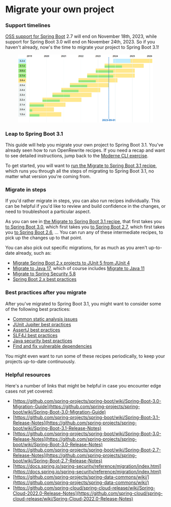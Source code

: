 # Migrate your own project

### Support timelines

[OSS support for Spring Boot](https://spring.io/projects/spring-boot#support) 2.7 will end on November 18th, 2023, while support for Spring Boot 3.0 will end on November 24th, 2023. So if you haven't already, now's the time to migrate your project to Spring Boot 3.1!

<figure><img src="../../../.gitbook/assets/support-timelines.png" alt=""><figcaption></figcaption></figure>

### Leap to Spring Boot 3.1

This guide will help you migrate your own project to Spring Boot 3.1. You've already seen how to run OpenRewrite recipes. If you need a recap and want to see detailed instructions, jump back to the [Moderne CLI exercise](moderne-cli-exercise.md).

To get started, you will want to [run the Migrate to Spring Boot 3.1 recipe](https://docs.openrewrite.org/recipes/java/spring/boot3/upgradespringboot\_3\_1), which runs you through all the steps of migrating to Spring Boot 3.1, no matter what version you're coming from.

### Migrate in steps

If you'd rather migrate in steps, you can also run recipes individually. This can be helpful if you'd like to review and build confidence in the changes, or need to troubleshoot a particular aspect.

As you can see in [the Migrate to Spring Boot 3.1 recipe](https://docs.openrewrite.org/recipes/java/spring/boot3/upgradespringboot\_3\_1), that first takes you [to Spring Boot 3.0](https://docs.openrewrite.org/recipes/java/spring/boot3/upgradespringboot\_3\_0), which first takes you [to Spring Boot 2.7](https://docs.openrewrite.org/recipes/java/spring/boot2/upgradespringboot\_2\_7), which first takes you [to Spring Boot 2.6](https://docs.openrewrite.org/recipes/java/spring/boot2/upgradespringboot\_2\_6), ... You can run any of these intermediate recipes, to pick up the changes up to that point.

You can also pick out specific migrations, for as much as you aren't up-to-date already, such as:

* [Migrate Spring Boot 2.x projects to JUnit 5 from JUnit 4](https://docs.openrewrite.org/recipes/java/spring/boot2/springboot2junit4to5migration)
* [Migrate to Java 17](https://docs.openrewrite.org/recipes/java/migrate/upgradetojava17), which of course includes [Migrate to Java 11](https://docs.openrewrite.org/recipes/java/migrate/java8tojava11)
* [Migrate to Spring Security 5.8](https://docs.openrewrite.org/recipes/java/spring/security5/upgradespringsecurity\_5\_8)
* [Spring Boot 2.x best practices](https://docs.openrewrite.org/recipes/java/spring/boot2/springboot2bestpractices)

### Best practices after you migrate

After you've migrated to Spring Boot 3.1, you might want to consider some of the following best practices:

* [Common static analysis issues](https://docs.openrewrite.org/recipes/staticanalysis/commonstaticanalysis)
* [JUnit Jupiter best practices](https://docs.openrewrite.org/recipes/java/testing/junit5/junit5bestpractices)
* [AssertJ best practices](https://docs.openrewrite.org/recipes/java/testing/assertj/assertj)
* [SLF4J best practices](https://docs.openrewrite.org/recipes/java/logging/slf4j/slf4jbestpractices)
* [Java security best practices](https://docs.openrewrite.org/recipes/java/security/javasecuritybestpractices)
* [Find and fix vulnerable dependencies](https://docs.openrewrite.org/recipes/java/dependencies/dependencyvulnerabilitycheck)

You might even want to run some of these recipes periodically, to keep your projects up-to-date continuously.

### Helpful resources

Here's a number of links that might be helpful in case you encounter edge cases not yet covered:

* [https://github.com/spring-projects/spring-boot/wiki/Spring-Boot-3.0-Migration-Guide](https://github.com/spring-projects/spring-boot/wiki/Spring-Boot-3.0-Migration-Guide)
* [https://github.com/spring-projects/spring-boot/wiki/Spring-Boot-3.1-Release-Notes](https://github.com/spring-projects/spring-boot/wiki/Spring-Boot-3.1-Release-Notes)
* [https://github.com/spring-projects/spring-boot/wiki/Spring-Boot-3.0-Release-Notes](https://github.com/spring-projects/spring-boot/wiki/Spring-Boot-3.0-Release-Notes)
* [https://github.com/spring-projects/spring-boot/wiki/Spring-Boot-2.7-Release-Notes](https://github.com/spring-projects/spring-boot/wiki/Spring-Boot-2.7-Release-Notes)
* [https://docs.spring.io/spring-security/reference/migration/index.html](https://docs.spring.io/spring-security/reference/migration/index.html)
* [https://github.com/spring-projects/spring-data-commons/wiki/](https://github.com/spring-projects/spring-data-commons/wiki/)
* [https://github.com/spring-cloud/spring-cloud-release/wiki/Spring-Cloud-2022.0-Release-Notes](https://github.com/spring-cloud/spring-cloud-release/wiki/Spring-Cloud-2022.0-Release-Notes)
